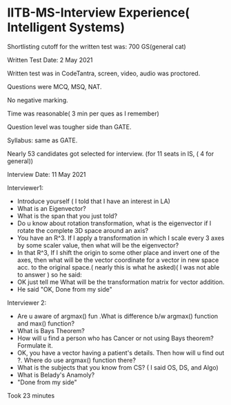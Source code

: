 # **IITB-MS-Interview Experience( Intelligent Systems)**

Shortlisting cutoff for the written test was: 700 GS(general cat)

Written Test Date: 2 May 2021

Written test was in CodeTantra, screen, video, audio was proctored.

Questions were MCQ, MSQ, NAT.

No negative marking.

Time was reasonable( 3 min per ques as I remember)

Question level was tougher side than GATE.

Syllabus: same as GATE.

Nearly 53 candidates got selected for interview. (for 11 seats in IS, ( 4 for general))

Interview Date: 11 May 2021

Interviewer1:

- Introduce yourself ( I told that I have an interest in LA)
- What is an Eigenvector?
- What is the span that you just told?
- Do u know about rotation transformation, what is the eigenvector if I rotate the complete 3D space around an axis?
- You have an R^3. If I apply a transformation in which I scale every 3 axes by some scaler value, then what will be the eigenvector?
- In that R^3, If I shift the origin to some other place and invert one of the axes, then what will be the vector coordinate for a vector in new space acc. to the original space.( nearly this is what he asked)( I was not able to answer ) so he said:
- OK just tell me What will be the transformation matrix for vector addition.
- He said &quot;OK, Done from my side&quot;

Interviewer 2:

- Are u aware of argmax() fun .What is difference b/w argmax() function and max() function?
- What is Bays Theorem?
- How will u find a person who has Cancer or not using Bays theorem? Formulate it.
- OK, you have a vector having a patient&#39;s details. Then how will u find out ?. Where do use argmax() function there?
- What is the subjects that you know from CS? ( I said OS, DS, and Algo)
- What is Belady&#39;s Anamoly?
- &quot;Done from my side&quot;

Took 23 minutes